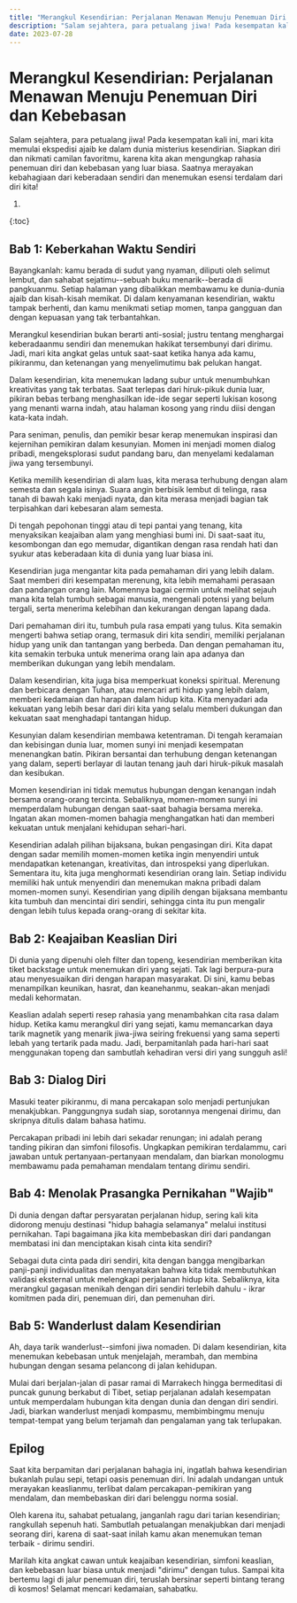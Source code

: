 ```yaml
---
title: "Merangkul Kesendirian: Perjalanan Menawan Menuju Penemuan Diri dan Kebebasan"
description: "Salam sejahtera, para petualang jiwa! Pada kesempatan kali ini, mari kita memulai ekspedisi ajaib ke dalam dunia misterius kesendirian. Siapkan diri dan nikmati camilan favoritmu, karena kita akan mengungkap rahasia penemuan diri dan kebebasan yang luar biasa. Saatnya merayakan kebahagiaan dari keberadaan sendiri dan menemukan esensi terdalam dari diri kita!"
date: 2023-07-28
---
```

# Merangkul Kesendirian: Perjalanan Menawan Menuju Penemuan Diri dan Kebebasan

Salam sejahtera, para petualang jiwa! Pada kesempatan kali ini, mari kita memulai ekspedisi ajaib ke dalam dunia misterius kesendirian. Siapkan diri dan nikmati camilan favoritmu, karena kita akan mengungkap rahasia penemuan diri dan kebebasan yang luar biasa. Saatnya merayakan kebahagiaan dari keberadaan sendiri dan menemukan esensi terdalam dari diri kita!

1. 
{:toc}

## Bab 1: Keberkahan Waktu Sendiri

Bayangkanlah: kamu berada di sudut yang nyaman, diliputi oleh selimut lembut, dan sahabat sejatimu--sebuah buku menarik--berada di pangkuanmu. Setiap halaman yang dibalikkan membawamu ke dunia-dunia ajaib dan kisah-kisah memikat. Di dalam kenyamanan kesendirian, waktu tampak berhenti, dan kamu menikmati setiap momen, tanpa gangguan dan dengan kepuasan yang tak terbantahkan.

Merangkul kesendirian bukan berarti anti-sosial; justru tentang menghargai keberadaanmu sendiri dan menemukan hakikat tersembunyi dari dirimu. Jadi, mari kita angkat gelas untuk saat-saat ketika hanya ada kamu, pikiranmu, dan ketenangan yang menyelimutimu bak pelukan hangat.

Dalam kesendirian, kita menemukan ladang subur untuk menumbuhkan kreativitas yang tak terbatas. Saat terlepas dari hiruk-pikuk dunia luar, pikiran bebas terbang menghasilkan ide-ide segar seperti lukisan kosong yang menanti warna indah, atau halaman kosong yang rindu diisi dengan kata-kata indah.

Para seniman, penulis, dan pemikir besar kerap menemukan inspirasi dan kejernihan pemikiran dalam kesunyian. Momen ini menjadi momen dialog pribadi, mengeksplorasi sudut pandang baru, dan menyelami kedalaman jiwa yang tersembunyi.

Ketika memilih kesendirian di alam luas, kita merasa terhubung dengan alam semesta dan segala isinya. Suara angin berbisik lembut di telinga, rasa tanah di bawah kaki menjadi nyata, dan kita merasa menjadi bagian tak terpisahkan dari kebesaran alam semesta.

Di tengah pepohonan tinggi atau di tepi pantai yang tenang, kita menyaksikan keajaiban alam yang menghiasi bumi ini. Di saat-saat itu, kesombongan dan ego memudar, digantikan dengan rasa rendah hati dan syukur atas keberadaan kita di dunia yang luar biasa ini.

Kesendirian juga mengantar kita pada pemahaman diri yang lebih dalam. Saat memberi diri kesempatan merenung, kita lebih memahami perasaan dan pandangan orang lain. Momennya bagai cermin untuk melihat sejauh mana kita telah tumbuh sebagai manusia, mengenali potensi yang belum tergali, serta menerima kelebihan dan kekurangan dengan lapang dada.

Dari pemahaman diri itu, tumbuh pula rasa empati yang tulus. Kita semakin mengerti bahwa setiap orang, termasuk diri kita sendiri, memiliki perjalanan hidup yang unik dan tantangan yang berbeda. Dan dengan pemahaman itu, kita semakin terbuka untuk menerima orang lain apa adanya dan memberikan dukungan yang lebih mendalam.

Dalam kesendirian, kita juga bisa memperkuat koneksi spiritual. Merenung dan berbicara dengan Tuhan, atau mencari arti hidup yang lebih dalam, memberi kedamaian dan harapan dalam hidup kita. Kita menyadari ada kekuatan yang lebih besar dari diri kita yang selalu memberi dukungan dan kekuatan saat menghadapi tantangan hidup.

Kesunyian dalam kesendirian membawa ketentraman. Di tengah keramaian dan kebisingan dunia luar, momen sunyi ini menjadi kesempatan menenangkan batin. Pikiran bersantai dan terhubung dengan ketenangan yang dalam, seperti berlayar di lautan tenang jauh dari hiruk-pikuk masalah dan kesibukan.

Momen kesendirian ini tidak memutus hubungan dengan kenangan indah bersama orang-orang tercinta. Sebaliknya, momen-momen sunyi ini memperdalam hubungan dengan saat-saat bahagia bersama mereka. Ingatan akan momen-momen bahagia menghangatkan hati dan memberi kekuatan untuk menjalani kehidupan sehari-hari.

Kesendirian adalah pilihan bijaksana, bukan pengasingan diri. Kita dapat dengan sadar memilih momen-momen ketika ingin menyendiri untuk mendapatkan ketenangan, kreativitas, dan introspeksi yang diperlukan. Sementara itu, kita juga menghormati kesendirian orang lain. Setiap individu memiliki hak untuk menyendiri dan menemukan makna pribadi dalam momen-momen sunyi. Kesendirian yang dipilih dengan bijaksana membantu kita tumbuh dan mencintai diri sendiri, sehingga cinta itu pun mengalir dengan lebih tulus kepada orang-orang di sekitar kita.

## Bab 2: Keajaiban Keaslian Diri

Di dunia yang dipenuhi oleh filter dan topeng, kesendirian memberikan kita tiket backstage untuk menemukan diri yang sejati. Tak lagi berpura-pura atau menyesuaikan diri dengan harapan masyarakat. Di sini, kamu bebas menampilkan keunikan, hasrat, dan keanehanmu, seakan-akan menjadi medali kehormatan.

Keaslian adalah seperti resep rahasia yang menambahkan cita rasa dalam hidup. Ketika kamu merangkul diri yang sejati, kamu memancarkan daya tarik magnetik yang menarik jiwa-jiwa seiring frekuensi yang sama seperti lebah yang tertarik pada madu. Jadi, berpamitanlah pada hari-hari saat menggunakan topeng dan sambutlah kehadiran versi diri yang sungguh asli!

## Bab 3: Dialog Diri

Masuki teater pikiranmu, di mana percakapan solo menjadi pertunjukan menakjubkan. Panggungnya sudah siap, sorotannya mengenai dirimu, dan skripnya ditulis dalam bahasa hatimu.

Percakapan pribadi ini lebih dari sekadar renungan; ini adalah perang tanding pikiran dan simfoni filosofis. Ungkapkan pemikiran terdalammu, cari jawaban untuk pertanyaan-pertanyaan mendalam, dan biarkan monologmu membawamu pada pemahaman mendalam tentang dirimu sendiri.

## Bab 4: Menolak Prasangka Pernikahan "Wajib"

Di dunia dengan daftar persyaratan perjalanan hidup, sering kali kita didorong menuju destinasi "hidup bahagia selamanya" melalui institusi pernikahan. Tapi bagaimana jika kita membebaskan diri dari pandangan membatasi ini dan menciptakan kisah cinta kita sendiri?

Sebagai duta cinta pada diri sendiri, kita dengan bangga mengibarkan panji-panji individualitas dan menyatakan bahwa kita tidak membutuhkan validasi eksternal untuk melengkapi perjalanan hidup kita. Sebaliknya, kita merangkul gagasan menikah dengan diri sendiri terlebih dahulu - ikrar komitmen pada diri, penemuan diri, dan pemenuhan diri.

## Bab 5: Wanderlust dalam Kesendirian

Ah, daya tarik wanderlust--simfoni jiwa nomaden. Di dalam kesendirian, kita menemukan kebebasan untuk menjelajah, merambah, dan membina hubungan dengan sesama pelancong di jalan kehidupan.

Mulai dari berjalan-jalan di pasar ramai di Marrakech hingga bermeditasi di puncak gunung berkabut di Tibet, setiap perjalanan adalah kesempatan untuk memperdalam hubungan kita dengan dunia dan dengan diri sendiri. Jadi, biarkan wanderlust menjadi kompasmu, membimbingmu menuju tempat-tempat yang belum terjamah dan pengalaman yang tak terlupakan.

## Epilog

Saat kita berpamitan dari perjalanan bahagia ini, ingatlah bahwa kesendirian bukanlah pulau sepi, tetapi oasis penemuan diri. Ini adalah undangan untuk merayakan keaslianmu, terlibat dalam percakapan-pemikiran yang mendalam, dan membebaskan diri dari belenggu norma sosial.

Oleh karena itu, sahabat petualang, janganlah ragu dari tarian kesendirian; rangkullah sepenuh hati. Sambutlah petualangan menakjubkan dari menjadi seorang diri, karena di saat-saat inilah kamu akan menemukan teman terbaik - dirimu sendiri.

Marilah kita angkat cawan untuk keajaiban kesendirian, simfoni keaslian, dan kebebasan luar biasa untuk menjadi "dirimu" dengan tulus. Sampai kita bertemu lagi di jalur penemuan diri, teruslah bersinar seperti bintang terang di kosmos! Selamat mencari kedamaian, sahabatku.
